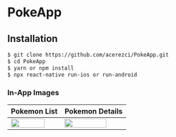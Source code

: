 # PokeApp

## Installation

```sh
$ git clone https://github.com/acerezci/PokeApp.git
$ cd PokeApp
$ yarn or npm install
$ npx react-native run-ios or run-android
```

### In-App Images

| Pokemon List  | Pokemon Details |
| ------------- | ------------- |
| <img src="https://user-images.githubusercontent.com/59888174/92107356-4c84ea80-edee-11ea-81a3-857ccf540dc0.png" width="85%" > | <img src="https://user-images.githubusercontent.com/59888174/92109068-0c733700-edf1-11ea-92a2-f0ff3989e2dc.png" width="85%" >  |
